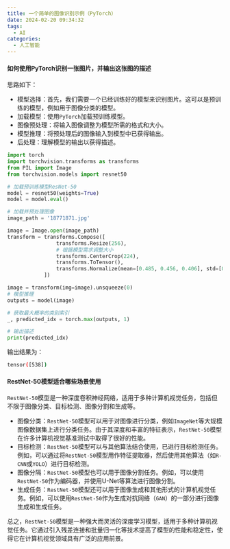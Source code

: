 ```yaml
---
title: 一个简单的图像识别示例（PyTorch）
date: 2024-02-20 09:34:32
tags:
  - AI
categories:
  - 人工智能
---
```


#### 如何使用PyTorch识别一张图片，并输出这张图的描述

思路如下：
- 模型选择：首先，我们需要一个已经训练好的模型来识别图片。这可以是预训练的模型，例如用于图像分类的模型。
- 加载模型：使用`PyTorch`加载预训练模型。
- 图像预处理：将输入图像调整为模型所需的格式和大小。
- 模型推理：将预处理后的图像输入到模型中已获得输出。
- 后处理：理解模型的输出以获得描述。
<!-- more -->

```python
import torch
import torchvision.transforms as transforms
from PIL import Image
from torchvision.models import resnet50

# 加载预训练模型ResNet-50
model = resnet50(weights=True)
model = model.eval()

# 加载并预处理图像
image_path = '18771871.jpg'

image = Image.open(image_path)
transform = transforms.Compose([
                transforms.Resize(256),
                # 根据模型需求调整大小
                transforms.CenterCrop(224),
                transforms.ToTensor(),
                transforms.Normalize(mean=[0.485, 0.456, 0.406], std=[0.229, 0.224, 0.225]),
            ])

image = transform(img=image).unsqueeze(0)
# 模型推理
outputs = model(image)

# 获取最大概率的类别索引
_, predicted_idx = torch.max(outputs, 1)

# 输出描述
print(predicted_idx)
```
输出结果为：
```bash
tensor([538])
```

#### RestNet-50模型适合哪些场景使用

`RestNet-50`模型是一种深度卷积神经网络，适用于多种计算机视觉任务，包括但不限于图像分类、目标检测、图像分割和生成等。
- 图像分类：`RestNet-50`模型可以用于对图像进行分类，例如`ImageNet`等大规模图像数据集上进行分类任务。由于其深度和丰富的特征表示，`RestNet-50`模型在许多计算机视觉基准测试中取得了很好的性能。
- 目标检测：`RestNet-50`模型可以与其他算法结合使用，已进行目标检测任务。例如，可以通过将`RestNet-50`模型用作特征提取器，然后使用其他算法（如`R-CNN`或`YOLO`）进行目标检测。
- 图像分隔：`RestNet-50`模型也可以用于图像分割任务。例如，可以使用`RestNet-50`作为编码器，并使用U-Net等算法进行图像分割。
- 生成任务：`RestNet-50`模型还可以用于图像生成和其他形式的计算机视觉任务。例如，可以使用`RestNet-50`作为生成对抗网络（`GAN`）的一部分进行图像生成和生成任务。

总之，`RestNet-50`模型是一种强大而灵活的深度学习模型，适用于多种计算机视觉任务。它通过引入残差连接和批量归一化等技术提高了模型的性能和稳定性，使得它在计算机视觉领域具有广泛的应用前景。